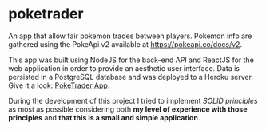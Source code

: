 # poketrader
An app that allow fair pokemon trades between players. Pokemon info are gathered using the PokeApi v2 available at https://pokeapi.co/docs/v2.

This app was built using NodeJS for the back-end API and ReactJS for the web application in order to provide an aesthetic user interface.
Data is persisted in a PostgreSQL database and was deployed to a Heroku server. Give it a look: [PokeTrader App](https://poketraderapp.herokuapp.com).
<!-- Data is persisted is a postgres database. -->

During the development of this project I tried to implement *SOLID principles* as most as possible considering both **my level of experience with those principles** and **that this is a small and simple application**.


<!-- BACKEND
project is usind editorconfig, prettier and eslint in Airbnb template
.gitignore file generated using https://www.toptal.com/developers/gitignore



FRONTEND
initialized using create-react-app and TS template -->